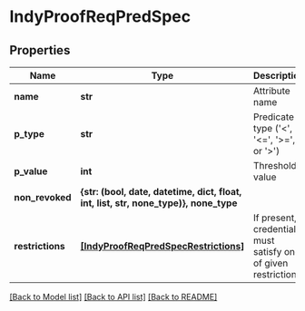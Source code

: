 # IndyProofReqPredSpec


## Properties
Name | Type | Description | Notes
------------ | ------------- | ------------- | -------------
**name** | **str** | Attribute name | 
**p_type** | **str** | Predicate type (&#39;&lt;&#39;, &#39;&lt;&#x3D;&#39;, &#39;&gt;&#x3D;&#39;, or &#39;&gt;&#39;) | 
**p_value** | **int** | Threshold value | 
**non_revoked** | **{str: (bool, date, datetime, dict, float, int, list, str, none_type)}, none_type** |  | [optional] 
**restrictions** | [**[IndyProofReqPredSpecRestrictions]**](IndyProofReqPredSpecRestrictions.md) | If present, credential must satisfy one of given restrictions | [optional] 

[[Back to Model list]](../README.md#documentation-for-models) [[Back to API list]](../README.md#documentation-for-api-endpoints) [[Back to README]](../README.md)


